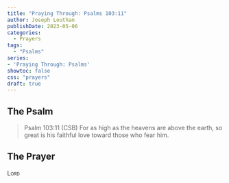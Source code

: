 ```yaml
---
title: "Praying Through: Psalms 103:11"
author: Joseph Louthan
publishDate: 2023-05-06
categories:
  - Prayers
tags:
  - "Psalms"
series:
- 'Praying Through: Psalms'
showtoc: false
css: "prayers"
draft: true
---
```

## The Psalm

>Psalm 103:11 (CSB) For as high as the heavens are above the earth, so great is his faithful love toward those who fear him. 

## The Prayer

<div style="font-variant: small-caps;">
Lord
</div>

```text

```
